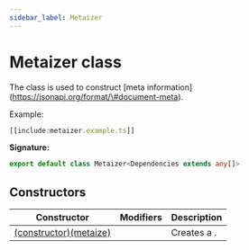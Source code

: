 ```yaml
---
sidebar_label: Metaizer
---
```


# Metaizer class

The class is used to construct \[meta information\](https://jsonapi.org/format/\#document-meta).

Example:

```typescript
[[include:metaizer.example.ts]]
```

**Signature:**

```typescript
export default class Metaizer<Dependencies extends any[]>
```

## Constructors

| Constructor                                                   | Modifiers | Description |
| ------------------------------------------------------------- | --------- | ----------- |
| [(constructor)(metaize)](./ts-japi.metaizer._constructor_.md) |           | Creates a . |
